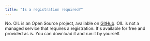 ```yaml
---
title: "Is a registration required?"
---
```

No. OIL is an Open Source project, available on [GitHub](https://github.com/as-ideas/oil). OIL is not a managed service that requires a
registration. It's available for free and provided as is. You can download it and run it by yourself.
